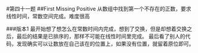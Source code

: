 #第四十一题
##First Missing Positive
从数组中找到第一个不存在的正数，要求线性时间，常数空间完成。难度很高

###版本1
最开始想了想怎么在常数时间内完成，想到了交换，但是却想着交换之后，最后的结果是已排序的，那样不可能在线性时间里完成。
最后看了别人的代码，发现确实可以让数放在自己该在的位置上，如果没有位置，就留着原位即可。
